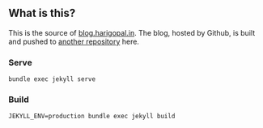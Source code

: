## What is this?

This is the source of [blog.harigopal.in](https://blog.harigopal.in). The blog, hosted by Github, is built and pushed to [another repository](https://github.com/harigopal/harigopal.github.io) here.

### Serve

```
bundle exec jekyll serve
```

### Build

```
JEKYLL_ENV=production bundle exec jekyll build
```
